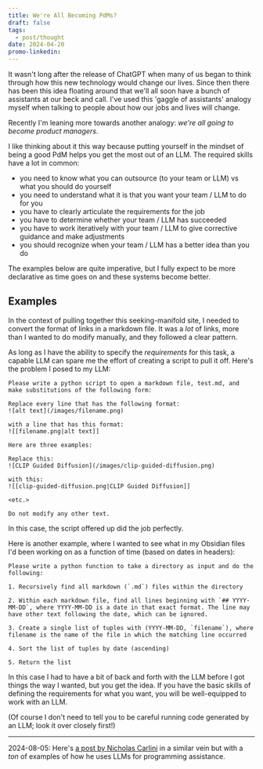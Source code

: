 ```yaml
---
title: We're All Becoming PdMs?
draft: false
tags:
  - post/thought
date: 2024-04-20
promo-linkedin:
---
```

It wasn't long after the release of ChatGPT when many of us began to think through how this new technology would change our lives. Since then there has been this idea floating around that we'll all soon have a bunch of assistants at our beck and call. I've used this 'gaggle of assistants' analogy myself when talking to people about how our jobs and lives will change.

Recently I'm leaning more towards another analogy: *we're all going to become product managers*.

I like thinking about it this way because putting yourself in the mindset of being a good PdM helps you get the most out of an LLM. The required skills have a lot in common:
- you need to know what you can outsource (to your team or LLM) vs what you should do yourself
- you need to understand what it is that you want your team / LLM to do for you
- you have to clearly articulate the requirements for the job
- you have to determine whether your team / LLM has succeeded
- you have to work iteratively with your team / LLM to give corrective guidance and make adjustments
- you should recognize when your team / LLM has a better idea than you do

The examples below are quite imperative, but I fully expect to be more declarative as time goes on and these systems become better.

## Examples

In the context of pulling together this seeking-manifold site, I needed to convert the format of links in a markdown file. It was a *lot* of links, more than I wanted to do modify manually, and they followed a clear pattern.

As long as I have the ability to specify the *requirements* for this task, a capable LLM can spare me the effort of creating a script to pull it off. Here's the problem I posed to my LLM:

```
Please write a python script to open a markdown file, test.md, and make substitutions of the following form:

Replace every line that has the following format:
![alt text](/images/filename.png)

with a line that has this format:
![[filename.png|alt text]]

Here are three examples:

Replace this:
![CLIP Guided Diffusion](/images/clip-guided-diffusion.png)

with this:
![[clip-guided-diffusion.png|CLIP Guided Diffusion]]

<etc.>

Do not modify any other text.
```

In this case, the script offered up did the job perfectly.

Here is another example, where I wanted to see what in my Obsidian files I'd been working on as a function of time (based on dates in headers):

```
Please write a python function to take a directory as input and do the following:

1. Recursively find all markdown (`.md`) files within the directory

2. Within each markdown file, find all lines beginning with `## YYYY-MM-DD`, where YYYY-MM-DD is a date in that exact format. The line may have other text following the date, which can be ignored.

3. Create a single list of tuples with (YYYY-MM-DD, `filename`), where filename is the name of the file in which the matching line occurred

4. Sort the list of tuples by date (ascending)

5. Return the list
```

In this case I had to have a bit of back and forth with the LLM before I got things the way I wanted, but you get the idea. If you have the basic skills of defining the requirements for what you want, you will be well-equipped to work with an LLM.

(Of course I don't need to tell you to be careful running code generated by an LLM; look it over closely first!)

---

2024-08-05: Here's [a post by Nicholas Carlini](https://nicholas.carlini.com/writing/2024/how-i-use-ai.html) in a similar vein but with a *ton* of examples of how he uses LLMs for programming assistance.
